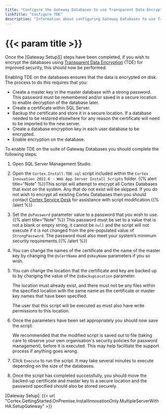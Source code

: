 ```yaml
---
title: "Configure the Gateway Databases to use Transparent Data Encryption"
linkTitle: "Configure TDE"
description: "Information about configuring Gateway Databases to use Transparent Data Encryption."
---
```


# {{< param title >}}

Once the [Gateway Setup][] steps have been completed, if you wish to encrypt the databases using [Transparent Data Encryption](https://docs.microsoft.com/en-us/sql/relational-databases/security/encryption/transparent-data-encryption?view=sql-server-ver15) (TDE) for improved security, this should now be performed.

Enabling TDE on the databases ensures that the data is encrypted on disk. The process to do this requires that you:

* Create a master key in the master database with a strong password. This password must be remembered and/or saved in a secure location to enable decryption of the database later.
* Create a certificate within SQL Server.
* Backup the certificate and store it in a secure location. If a database needed to be restored elsewhere for any reason the certificate will need to be imported to the new server.
* Create a database encryption key in each user database to be encrypted.
* Enable encryption on the database.

To enable TDE on the suite of Gateway Databases you should complete the following steps:

1. Open SQL Server Management Studio.
2. Open the `Cortex.Install.TDE.sql` script included within the `Cortex Innovation 2022.6 - Web App Server Install Scripts` folder.
{{% alert title="Note" %}}This script will attempt to encrypt all Cortex Databases that exist on the system. Any that do not exist will be skipped. If you do not wish to encrypt all existing Cortex Databases then you should contact [Cortex Service Desk](https://support.cortex.co.uk/) for assistance with script modification.{{% /alert %}}
3. Set the `@sPassword` parameter value to a password that you wish to use. {{% alert title="Note" %}} This password must be set to a value that is not a blank or empty string, it cannot be `null` and the script will not execute if it is not changed from the pre-populated value of `StrongPassword`. The password must also meet your system’s minimum security requirements.{{% /alert %}}
4. You can change the names of the certificate and the name of the master key by changing the `@sCertName` and `@sKeyName` parameters if you so wish.
5. You can change the location that the certificate and key are backed up to by changing the value of the `@sBackupLocation` parameter.

    The location must already exist, and there must not be any files within the specified location with the same name as the certificate or master key names that have been specified.

    The user that this script will be executed as must also have write permissions to this location.
6. Once the parameters have been set appropriately you should now save the script.

    We recommended that the modified script is saved out to file (taking care to observe your own organisation's security policies for password management), before it is executed. This may help facilitate the support process if anything goes wrong.
7. Click `Execute` to run the script. It may take several minutes to execute depending on the size of the databases.
8. Once the script has completed successfully, you should move the backed-up certificate and master key to a secure location and the password specified should also be stored securely.

[Gateway Setup]: {{< url "Cortex.GettingStarted.OnPremise.InstallInnovationOnly.MultipleServerWithHA.SetupGateway" >}}
